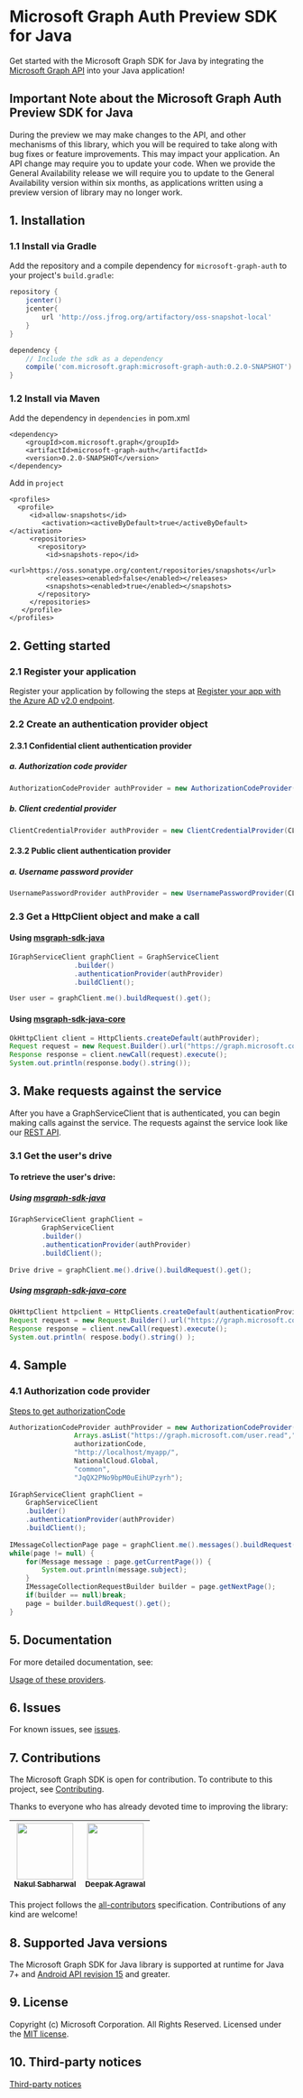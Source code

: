 # Microsoft Graph Auth Preview SDK for Java

Get started with the Microsoft Graph SDK for Java by integrating the [Microsoft Graph API](https://graph.microsoft.io/en-us/getting-started) into your Java application!

## Important Note about the Microsoft Graph Auth Preview SDK for Java

During the preview we may make changes to the API, and other mechanisms of this library, which you will be required to take along with bug fixes or feature improvements. This may impact your application. An API change may require you to update your code. When we provide the General Availability release we will require you to update to the General Availability version within six months, as applications written using a preview version of library may no longer work.

## 1. Installation

### 1.1 Install via Gradle

Add the repository and a compile dependency for `microsoft-graph-auth` to your project's `build.gradle`:

```gradle
repository {
    jcenter()
	jcenter{
        url 'http://oss.jfrog.org/artifactory/oss-snapshot-local'
	}
}

dependency {
    // Include the sdk as a dependency
    compile('com.microsoft.graph:microsoft-graph-auth:0.2.0-SNAPSHOT')
}
```

### 1.2 Install via Maven
Add the dependency in `dependencies` in pom.xml
```dependency
<dependency>
	<groupId>com.microsoft.graph</groupId>
	<artifactId>microsoft-graph-auth</artifactId>
	<version>0.2.0-SNAPSHOT</version>
</dependency>
```

Add in `project`
```
<profiles>
  <profile>
     <id>allow-snapshots</id>
        <activation><activeByDefault>true</activeByDefault></activation>
     <repositories>
       <repository>
         <id>snapshots-repo</id>
         <url>https://oss.sonatype.org/content/repositories/snapshots</url>
         <releases><enabled>false</enabled></releases>
         <snapshots><enabled>true</enabled></snapshots>
       </repository>
     </repositories>
   </profile>
</profiles>

```

## 2. Getting started

### 2.1 Register your application

Register your application by following the steps at [Register your app with the Azure AD v2.0 endpoint](https://developer.microsoft.com/en-us/graph/docs/concepts/auth_register_app_v2).

### 2.2 Create an authentication provider object

#### 2.3.1 Confidential client authentication provider

##### a. Authorization code provider
```java
AuthorizationCodeProvider authProvider = new AuthorizationCodeProvider(CLIENT_ID, SCOPES, AUTHORIZATION_CODE, REDIRECT_URL, NATIONAL_CLOUD, TENANT, CLIENT_SECRET);
```

##### b. Client credential provider
```java
ClientCredentialProvider authProvider = new ClientCredentialProvider(CLIENT_ID, SCOPES, CLIENT_SECRET, TENANT_GUID, NATIONAL_CLOUD);
```
#### 2.3.2 Public client authentication provider
##### a. Username password provider
```java
UsernamePasswordProvider authProvider = new UsernamePasswordProvider(CLIENT_ID, SCOPES, USERNAME, PASSWORD, NATIONAL_CLOUD, TENANT, CLIENT_SECRET);
```
### 2.3 Get a HttpClient object and make a call

#### Using [msgraph-sdk-java](https://github.com/microsoftgraph/msgraph-sdk-java)
```java
IGraphServiceClient graphClient = GraphServiceClient
				.builder()
				.authenticationProvider(authProvider)
				.buildClient();

User user = graphClient.me().buildRequest().get();
```

#### Using [msgraph-sdk-java-core](https://github.com/microsoftgraph/msgraph-sdk-java-core)
```java
OkHttpClient client = HttpClients.createDefault(authProvider);
Request request = new Request.Builder().url("https://graph.microsoft.com/v1.0/me").build();
Response response = client.newCall(request).execute();
System.out.println(response.body().string());
```

## 3. Make requests against the service

After you have a GraphServiceClient that is authenticated, you can begin making calls against the service. The requests against the service look like our [REST API](https://developer.microsoft.com/en-us/graph/docs/concepts/overview).

### 3.1 Get the user's drive

#### To retrieve the user's drive:
##### Using [msgraph-sdk-java](https://github.com/microsoftgraph/msgraph-sdk-java)
```java
IGraphServiceClient graphClient = 
		GraphServiceClient
		.builder()
		.authenticationProvider(authProvider)
		.buildClient();
		
Drive drive = graphClient.me().drive().buildRequest().get();
```

##### Using [msgraph-sdk-java-core](https://github.com/microsoftgraph/msgraph-sdk-java-core)

```java
OkHttpClient httpclient = HttpClients.createDefault(authenticationProvider);
Request request = new Request.Builder().url("https://graph.microsoft.com/v1.0/me/drive").build();
Response response = client.newCall(request).execute();
System.out.println( respose.body().string() );
```

## 4. Sample
### 4.1 Authorization code provider

[Steps to get authorizationCode](https://docs.microsoft.com/en-us/azure/active-directory/develop/v2-oauth2-auth-code-flow#request-an-authorization-code)
```java
AuthorizationCodeProvider authProvider = new AuthorizationCodeProvider("6731de76-14a6-49ae-97bc-6eba6914391e", 
				Arrays.asList("https://graph.microsoft.com/user.read","https://graph.microsoft.com/Mail.ReadWrite"), 
				authorizationCode,
				"http://localhost/myapp/", 
				NationalCloud.Global, 
				"common", 
				"JqQX2PNo9bpM0uEihUPzyrh");
				
IGraphServiceClient graphClient = 
	GraphServiceClient
	.builder()
	.authenticationProvider(authProvider)
	.buildClient();
				
IMessageCollectionPage page = graphClient.me().messages().buildRequest().get();
while(page != null) {
	for(Message message : page.getCurrentPage()) {
		System.out.println(message.subject);
	}
	IMessageCollectionRequestBuilder builder = page.getNextPage();
	if(builder == null)break;
	page = builder.buildRequest().get();
}
```

## 5. Documentation

For more detailed documentation, see:

[Usage of these providers](https://docs.microsoft.com/en-us/azure/active-directory/develop/active-directory-v2-protocols).

## 6. Issues

For known issues, see [issues](https://github.com/microsoftgraph/msgraph-sdk-java-auth/issues).

## 7. Contributions

The Microsoft Graph SDK is open for contribution. To contribute to this project, see [Contributing](https://github.com/microsoftgraph/msgraph-sdk-java/blob/master/CONTRIBUTING.md).

Thanks to everyone who has already devoted time to improving the library:

<!-- ALL-CONTRIBUTORS-LIST:START  -->
<!-- prettier-ignore -->
| [<img src="https://avatars3.githubusercontent.com/u/16473684?v=4" width="100px;"/><br /><sub><b>Nakul Sabharwal</b></sub>](https://developer.microsoft.com/graph)<br />[](#question-NakulSabharwal "Answering Questions") [](https://github.com/microsoftgraph/msgraph-sdk-java/commits?author=NakulSabharwal "Code") [](https://github.com/microsoftgraph/msgraph-sdk-java/wiki "Documentation") [](#review-NakulSabharwal "Reviewed Pull Requests") [](https://github.com/microsoftgraph/msgraph-sdk-java/commits?author=NakulSabharwal "Tests")| [<img src="https://avatars2.githubusercontent.com/u/3197588?v=4" width="100px;"/><br /><sub><b>Deepak Agrawal</b></sub>](https://github.com/deepak2016)<br /> 
| :---: | :---: | 
<!-- ALL-CONTRIBUTORS-LIST:END -->

This project follows the [all-contributors](https://github.com/kentcdodds/all-contributors) specification. Contributions of any kind are welcome!

## 8. Supported Java versions
The Microsoft Graph SDK for Java library is supported at runtime for Java 7+ and [Android API revision 15](http://source.android.com/source/build-numbers.html) and greater.

## 9. License

Copyright (c) Microsoft Corporation. All Rights Reserved. Licensed under the [MIT license](LICENSE).

## 10. Third-party notices

[Third-party notices](THIRD%20PARTY%20NOTICES)
